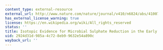 ```yaml
---
content_type: external-resource
external_url: http://www.nature.com/nature/journal/v410/n6824/abs/410077a0.html
has_external_license_warning: true
license: https://en.wikipedia.org/wiki/All_rights_reserved
status: ''
title: Isotopic Evidence for Microbial Sulphate Reduction in the Early Archaean Era
uid: 2924d31d-985a-4c72-8eb9-9632e54a890c
wayback_url: ''
---
```

